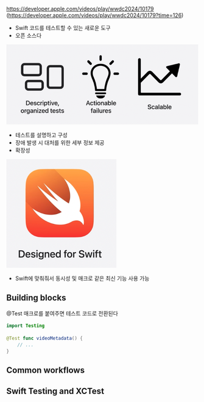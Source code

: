 https://developer.apple.com/videos/play/wwdc2024/10179
(https://developer.apple.com/videos/play/wwdc2024/10179?time=126)
- Swift 코드를 테스트할 수 있는 새로운 도구
- 오픈 소스다

![](iOS/Swift%20Testing/Pasted%20image%2020250407103247.png)
- 테스트를 설명하고 구성
- 장애 발생 시 대처를 위한 세부 정보 제공
- 확장성

![](iOS/Swift%20Testing/Pasted%20image%2020250407103331.png)
- Swift에 맞춰줘서 동시성 및 매크로 같은 최신 기능 사용 가능
## Building blocks

@Test 매크로를 붙여주면 테스트 코드로 전환된다
```swift
import Testing

@Test func videoMetadata() {
    // ...
}
```


## Common workflows
## Swift Testing and XCTest